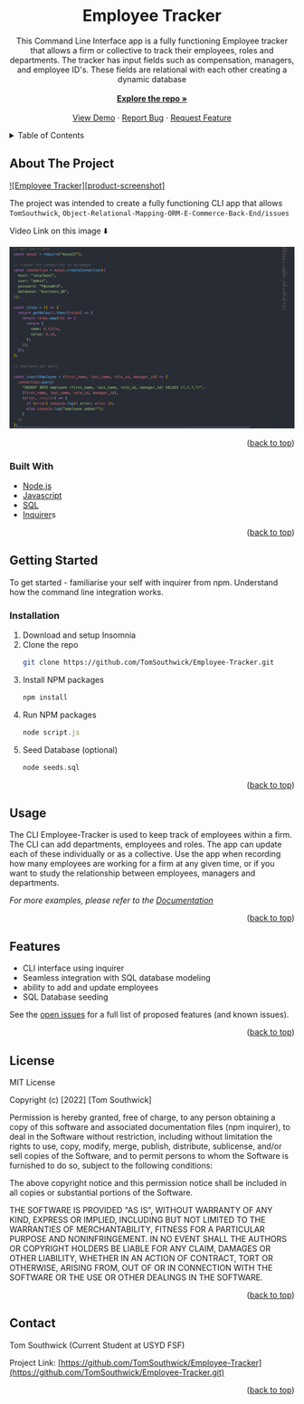 <h1 align="center">Employee Tracker</h1>

  <p align="center">
    This Command Line Interface app is a fully functioning Employee tracker that allows a firm or collective to track their employees, roles and departments. The tracker has input fields such as compensation, managers, and employee ID's. These fields are relational with each other creating a dynamic database
    <br />   <br />
    <a href="https://github.com/TomSouthwick/express-server.git"><strong>Explore the repo »</strong></a>
    <br />
    <br />
    <a href="">View Demo</a>
    ·
    <a href="https://github.com/TomSouthwick/express-server.git/issues">Report Bug</a>
    ·
    <a href="https://github.com/TomSouthwick/express-server.git/issues">Request Feature</a>
  </p>
</div>

<!-- TABLE OF CONTENTS -->
<details>
  <summary>Table of Contents</summary>
  <ol>
    <li>
      <a href="#about-the-project">About The Project</a>
      <ul>
        <li><a href="#built-with">Built With</a></li>
      </ul>
    </li>
    <li>
      <a href="#getting-started">Getting Started</a>
      <ul>
        <li><a href="#installation">Installation</a></li>
      </ul>
    </li>
    <li><a href="#usage">Usage</a></li>
    <li><a href="#roadmap">Roadmap</a></li>
    <li><a href="#contributing">Contributing</a></li>
    <li><a href="#license">License</a></li>
    <li><a href="#contact">Contact</a></li>
    <li><a href="#acknowledgments">Acknowledgments</a></li>
  </ol>
</details>

<!-- ABOUT THE PROJECT -->

## About The Project

[![Employee Tracker][product-screenshot]](assets/screenshot.png)

The project was intended to create a fully functioning CLI app that allows
`TomSouthwick`, `Object-Relational-Mapping-ORM-E-Commerce-Back-End/issues`

Video Link on this image ⬇️

[![Video Link ](assets/screenshot1.png)](https://youtu.be/r0_bMJO-EJM)

<p align="right">(<a href="#top">back to top</a>)</p>

### Built With

- [Node.js](https://nodejs.org/)
- [Javascript](https://www.javascript.com/)
- [SQL](https://www.w3schools.com/sql/sql_intro.asp)
- [Inquirer](https://www.npmjs.com/package/inquirer)s

<p align="right">(<a href="#top">back to top</a>)</p>

<!-- GETTING STARTED -->

## Getting Started

To get started - familiarise your self with inquirer from npm. Understand how the command line integration works.

### Installation

1. Download and setup Insomnia
2. Clone the repo
   ```sh
   git clone https://github.com/TomSouthwick/Employee-Tracker.git
   ```
3. Install NPM packages
   ```sh
   npm install
   ```
4. Run NPM packages
   ```js
   node script.js
   ```
5. Seed Database (optional)
   ```sql
   node seeds.sql
   ```

<p align="right">(<a href="#top">back to top</a>)</p>

<!-- USAGE EXAMPLES -->

## Usage

The CLI Employee-Tracker is used to keep track of employees within a firm. The CLI can add departments, employees and roles. The app can update each of these individually or as a collective. Use the app when recording how many employees are working for a firm at any given time, or if you want to study the relationship between employees, managers and departments.

_For more examples, please refer to the [Documentation](spec.md)_

<p align="right">(<a href="#top">back to top</a>)</p>

<!-- ROADMAP -->

## Features

- CLI interface using inquirer
- Seamless integration with SQL database modeling
- ability to add and update employees
- SQL Database seeding

See the [open issues](https://github.com/TomSouthwick/Object-Relational-Mapping-ORM-E-Commerce-Back-End.git) for a full list of proposed features (and known issues).

<p align="right">(<a href="#top">back to top</a>)</p>

<!-- LICENSE -->

## License

MIT License

Copyright (c) [2022] [Tom Southwick]

Permission is hereby granted, free of charge, to any person obtaining a copy
of this software and associated documentation files (npm inquirer), to deal
in the Software without restriction, including without limitation the rights
to use, copy, modify, merge, publish, distribute, sublicense, and/or sell
copies of the Software, and to permit persons to whom the Software is
furnished to do so, subject to the following conditions:

The above copyright notice and this permission notice shall be included in all
copies or substantial portions of the Software.

THE SOFTWARE IS PROVIDED "AS IS", WITHOUT WARRANTY OF ANY KIND, EXPRESS OR
IMPLIED, INCLUDING BUT NOT LIMITED TO THE WARRANTIES OF MERCHANTABILITY,
FITNESS FOR A PARTICULAR PURPOSE AND NONINFRINGEMENT. IN NO EVENT SHALL THE
AUTHORS OR COPYRIGHT HOLDERS BE LIABLE FOR ANY CLAIM, DAMAGES OR OTHER
LIABILITY, WHETHER IN AN ACTION OF CONTRACT, TORT OR OTHERWISE, ARISING FROM,
OUT OF OR IN CONNECTION WITH THE SOFTWARE OR THE USE OR OTHER DEALINGS IN THE
SOFTWARE.

<p align="right">(<a href="#top">back to top</a>)</p>

<!-- CONTACT -->

## Contact

Tom Southwick (Current Student at USYD FSF)

Project Link: [https://github.com/TomSouthwick/Employee-Tracker](https://github.com/TomSouthwick/Employee-Tracker.git)

<p align="right">(<a href="#top">back to top</a>)</p>
